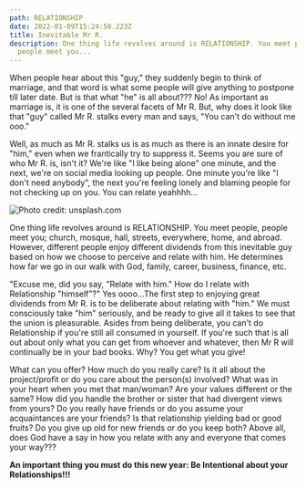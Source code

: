 ```yaml
---
path: RELATIONSHIP
date: 2022-01-09T15:24:58.223Z
title: Inevitable Mr R.
description: One thing life revolves around is RELATIONSHIP. You meet people,
  people meet you...
---
```

When people hear about this "guy," they suddenly begin to think of marriage, and that word is what some people will give anything to postpone till later date. But is that what "he" is all about??? No! As important as marriage is, it is one of the several facets of Mr R. But, why does it look like that "guy" called Mr R. stalks every man and says, "You can't do without me ooo."

Well, as much as Mr R. stalks us is as much as there is an innate desire for "him," even when we frantically try to suppress it. Seems you are sure of who Mr R. is, isn't it? We're like "I like being alone" one minute, and the next, we're on social media looking up people. One minute you're like "I don't need anybody", the next you're feeling lonely and blaming people for not checking up on you. You can relate yeahhhh...

![](../assets/luwadlin-bosman-lcwmq67same-unsplash.jpg "Photo credit: unsplash.com")

One thing life revolves around is RELATIONSHIP. You meet people, people meet you; church, mosque, hall, streets, everywhere, home, and abroad. However, different people enjoy different dividends from this inevitable guy based on how we choose to perceive and relate with him. He determines how far we go in our walk with God, family, career, business, finance, etc.

"Excuse me, did you say, "Relate with him." How do I relate with Relationship "himself"?" Yes oooo…The first step to enjoying great dividends from Mr R. is to be deliberate about relating with "him." We must consciously take "him" seriously, and be ready to give all it takes to see that the union is pleasurable. Asides from being deliberate, you can't do Relationship if you're still all consumed in yourself. If you're such that is all out about only what you can get from whoever and whatever, then Mr R will continually be in your bad books. Why? You get what you give!

What can you offer? How much do you really care? Is it all about the project/profit or do you care about the person(s) involved? What was in your heart when you met that man/woman? Are your values different or the same? How did you handle the brother or sister that had divergent views from yours? Do you really have friends or do you assume your acquaintances are your friends? Is that relationship yielding bad or good fruits? Do you give up old for new friends or do you keep both? Above all, does God have a say in how you relate with any and everyone that comes your way??? 

**An important thing you must do this new year: Be Intentional about your Relationships!!!**